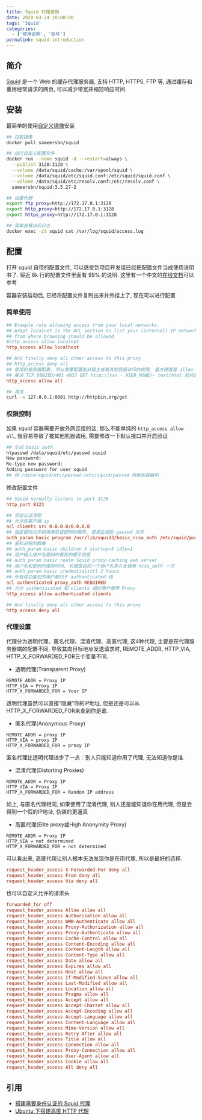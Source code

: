 ```yaml
---
title: Squid 代理使用
date: 2020-03-24 10:00:00
tags: 'Squid'
categories:
  - ['使用说明', '软件']
permalink: squid-introduction
---
```


## 简介

[Squid](http://www.squid-cache.org/) 是一个 Web 的缓存代理服务器, 支持 HTTP, HTTPS, FTP 等, 通过缓存和重用经常请求的网页, 可以减少带宽并缩短响应时间.

## 安装

最简单的使用[自定义镜像](https://hub.docker.com/r/sameersbn/squid)安装

```sh
## 拉取镜像
docker pull sameersbn/squid

## 运行自定义配置文件
docker run --name squid -d --restart=always \
  --publish 3128:3128 \
  --volume /data/squid/cache:/var/spool/squid \
  --volume /data/squid/etc/squid.conf:/etc/squid/squid.conf \
  --volume /data/squid/etc/resolv.conf:/etc/resolv.conf \
  sameersbn/squid:3.5.27-2

## 设置代理
export ftp_proxy=http://172.17.0.1:3128
export http_proxy=http://172.17.0.1:3128
export https_proxy=http://172.17.0.1:3128

## 简单查看访问日志
docker exec -it squid cat /var/log/squid/access.log
```

<!-- more -->

## 配置

打开 squid 自带的配置文件, 可以感受到项目开发组已经把配置文件当成使用说明书了. 将近 8k 行的配置文件里面有 99% 的说明. 这里有一个中文的[在线文档](https://wiki.ubuntu.org.cn/Squid)可以参考

容器安装启动后, 已经将配置文件复制出来并外挂上了, 现在可以进行配置

### 简单使用

```conf
## Example rule allowing access from your local networks.
## Adapt localnet in the ACL section to list your (internal) IP networks
## from where browsing should be allowed
#http_access allow localnet
http_access allow localhost

## And finally deny all other access to this proxy
## http_access deny all
## 使用的是容器配置, 所以需要配置能从宿主或者其他容器访问的权限, 最方便就是 allow all
## 解决 TCP_DENIED/403 4037 GET http://xxx - HIER_NONE/- text/html 的问题
http_access allow all
```

```sh
## 测试
curl -x 127.0.0.1:8081 http://httpbin.org/get
```

### 权限控制

如果 squid 容器需要开放外网连接的话, 那么不能单纯的 `http_access allow all`, 很容易导致了被其他机器调用, 需要修改一下默认接口并开启验证

```sh
## 生成 basic auth
htpasswd /data/squid/etc/passwd squid
New password:
Re-type new password:
Adding password for user squid
## 将 /data/squid/etc/passwd:/etc/squid/passwd 映射到容器中
```

修改配置文件

```conf
## Squid normally listens to port 3128
http_port 8123

## 添加认证流程
## 允许的客户端 ip
acl clients src 0.0.0.0/0.0.0.0
## 指定密码文件和用来验证密码的程序, 使用生成到 passwd 文件
auth_param basic program /usr/lib/squid3/basic_ncsa_auth /etc/squid/passwd
## 鉴权进程的数量
## auth_param basic children 5 startup=5 idle=1
## 用户输入用户名密码时看到的提示信息
## auth_param basic realm Squid proxy-caching web server
## 用户名和密码的缓存时间, 也就是说同一个用户名多久会调用 ncsa_auth 一次
## auth_param basic credentialsttl 2 hours
## 所有成功鉴权的用户都归于 authenticated 组
acl authenticated proxy_auth REQUIRED
## 允许 authenticated 和 clients 组的用户使用 Proxy
http_access allow authenticated clients

## And finally deny all other access to this proxy
http_access deny all
```

### 代理设置

代理分为透明代理、匿名代理、混淆代理、高匿代理, 这4种代理, 主要是在代理服务器端的配置不同, 导致其向目标地址发送请求时, REMOTE_ADDR,  HTTP_VIA, HTTP_X_FORWARDED_FOR三个变量不同.

- 透明代理(Transparent Proxy)

```
REMOTE_ADDR = Proxy IP
HTTP_VIA = Proxy IP
HTTP_X_FORWARDED_FOR = Your IP
```

透明代理虽然可以直接“隐藏”你的IP地址, 但是还是可以从HTTP_X_FORWARDED_FOR来查到你是谁.

- 匿名代理(Anonymous Proxy)

```
REMOTE_ADDR = proxy IP
HTTP_VIA = proxy IP
HTTP_X_FORWARDED_FOR = proxy IP
```

匿名代理比透明代理进步了一点：别人只能知道你用了代理, 无法知道你是谁.

- 混淆代理(Distorting Proxies)

```
REMOTE_ADDR = Proxy IP
HTTP_VIA = Proxy IP
HTTP_X_FORWARDED_FOR = Random IP address
```

如上, 与匿名代理相同, 如果使用了混淆代理, 别人还是能知道你在用代理, 但是会得到一个假的IP地址, 伪装的更逼真

- 高匿代理(Elite proxy或High Anonymity Proxy)

```
REMOTE_ADDR = Proxy IP
HTTP_VIA = not determined
HTTP_X_FORWARDED_FOR = not determined
```

可以看出来, 高匿代理让别人根本无法发现你是在用代理, 所以是最好的选择.

```conf
request_header_access X-Forwarded-For deny all
request_header_access From deny all
request_header_access Via deny all
```

也可以自定义允许的请求头

```conf
forwarded_for off
request_header_access Allow allow all
request_header_access Authorization allow all
request_header_access WWW-Authenticate allow all
request_header_access Proxy-Authorization allow all
request_header_access Proxy-Authenticate allow all
request_header_access Cache-Control allow all
request_header_access Content-Encoding allow all
request_header_access Content-Length allow all
request_header_access Content-Type allow all
request_header_access Date allow all
request_header_access Expires allow all
request_header_access Host allow all
request_header_access If-Modified-Since allow all
request_header_access Last-Modified allow all
request_header_access Location allow all
request_header_access Pragma allow all
request_header_access Accept allow all
request_header_access Accept-Charset allow all
request_header_access Accept-Encoding allow all
request_header_access Accept-Language allow all
request_header_access Content-Language allow all
request_header_access Mime-Version allow all
request_header_access Retry-After allow all
request_header_access Title allow all
request_header_access Connection allow all
request_header_access Proxy-Connection allow all
request_header_access User-Agent allow all
request_header_access Cookie allow all
request_header_access All deny all
```

## 引用

- [搭建需要身份认证的 Squid 代理](https://maoxian.de/2016/06/1415.html)
- [Ubuntu 下搭建高匿 HTTP 代理](https://www.cnblogs.com/dadonggg/p/10019026.html)
